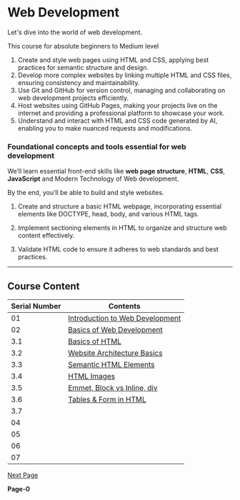 # Web Development 

Let's dive into the world of web development. <br/>

This course for absolute beginners to Medium level

1. Create and style web pages using HTML and CSS, applying best practices for semantic structure and design. <br/>
2. Develop more complex websites by linking multiple HTML and CSS files, ensuring consistency and maintainability. <br/>
3. Use Git and GitHub for version control, managing and collaborating on web development projects efficiently.<br/>
4. Host websites using GitHub Pages, making your projects live on the internet and providing a professional platform to showcase your work. <br/>
5. Understand and interact with HTML and CSS code generated by AI, enabling you to make nuanced requests and modifications. <br/>

### Foundational concepts and tools essential for web development

We’ll learn essential front-end skills like **web page structure**, **HTML**, **CSS**, **JavaScript** and Modern Technology of Web development. <br/>

By the end, you’ll be able to build and style websites.

1. Create and structure a basic HTML webpage, incorporating essential elements like DOCTYPE, head, body, and various HTML tags. <br/>
   
2. Implement sectioning elements in HTML to organize and structure web content effectively. <br/>

3. Validate HTML code to ensure it adheres to web standards and best practices. <br/>

---
## Course Content

|  Serial Number |   Contents   |
|-------------|-----------------|
|01 | [Introduction to Web Development](https://github.com/pawansinghfromindia/CS101-WebDevelopement/edit/main/01_IntroductionToWebDevelopement)|
|02 | [Basics of Web Development](https://github.com/pawansinghfromindia/CS101-WebDevelopement/blob/main/02_BasicsOfWebDevelopment.md)|
|3.1 | [Basics of HTML](https://github.com/pawansinghfromindia/CS101-WebDevelopment/blob/main/03_HTML_01.md) |
|3.2 | [Website Architecture Basics](https://github.com/pawansinghfromindia/CS101-WebDevelopment/blob/main/03_HTML_02.md)|
|3.3 | [Semantic HTML Elements](https://github.com/pawansinghfromindia/CS101-WebDevelopment/blob/main/03_HTML_03.md)|
|3.4 | [HTML Images](https://github.com/pawansinghfromindia/CS101-WebDevelopment/blob/main/03_HTML_04.md)|
|3.5 | [Emmet, Block vs Inline, div](https://github.com/pawansinghfromindia/CS101-WebDevelopment/blob/main/03_HTML_05.md)|
|3.6 | [Tables & Form in HTML](https://github.com/pawansinghfromindia/CS101-WebDevelopment/blob/main/03_HTML_06.md)|
|3.7 | |
|04 | |
|05 | |
|06 | |
|07 | |



[Next Page](https://github.com/pawansinghfromindia/CS101-WebDevelopement/edit/main/01_IntroductionToWebDevelopement)

**Page-0**
